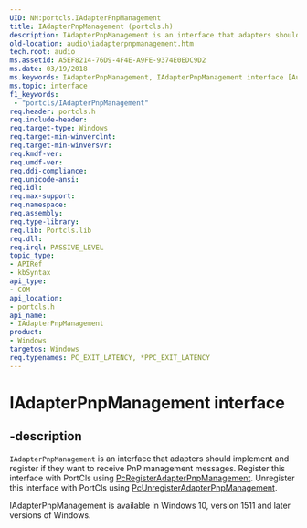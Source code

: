 ```yaml
---
UID: NN:portcls.IAdapterPnpManagement
title: IAdapterPnpManagement (portcls.h)
description: IAdapterPnpManagement is an interface that adapters should implement and register if they want to receive PnP management messages.
old-location: audio\iadapterpnpmanagement.htm
tech.root: audio
ms.assetid: A5EF8214-76D9-4F4E-A9FE-9374E0EDC9D2
ms.date: 03/19/2018
ms.keywords: IAdapterPnpManagement, IAdapterPnpManagement interface [Audio Devices], IAdapterPnpManagement interface [Audio Devices], described, audio.iadapterpnpmanagement, portcls/IAdapterPnpManagement
ms.topic: interface
f1_keywords:
 - "portcls/IAdapterPnpManagement"
req.header: portcls.h
req.include-header:
req.target-type: Windows
req.target-min-winverclnt:
req.target-min-winversvr:
req.kmdf-ver:
req.umdf-ver:
req.ddi-compliance:
req.unicode-ansi:
req.idl:
req.max-support:
req.namespace:
req.assembly:
req.type-library:
req.lib: Portcls.lib
req.dll:
req.irql: PASSIVE_LEVEL
topic_type:
- APIRef
- kbSyntax
api_type:
- COM
api_location:
- portcls.h
api_name:
- IAdapterPnpManagement
product:
- Windows
targetos: Windows
req.typenames: PC_EXIT_LATENCY, *PPC_EXIT_LATENCY
---
```


# IAdapterPnpManagement interface


## -description


<code>IAdapterPnpManagement</code>  is an interface that adapters should implement and
 register if they want to receive PnP management messages.
 Register this interface with PortCls using
 <a href="https://docs.microsoft.com/windows-hardware/drivers/ddi/portcls/nf-portcls-pcregisteradapterpnpmanagement">PcRegisterAdapterPnpManagement</a>. Unregister this interface with PortCls using
 <a href="https://docs.microsoft.com/windows-hardware/drivers/ddi/portcls/nf-portcls-pcunregisteradapterpnpmanagement">PcUnregisterAdapterPnpManagement</a>.

IAdapterPnpManagement is available in Windows 10, version 1511 and later versions of Windows.

